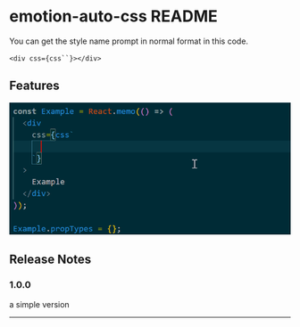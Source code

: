 # emotion-auto-css README

You can get the style name prompt in normal format in this code.

```
<div css={css``}></div>
```

## Features

![exmaple](images/example.gif)
## Release Notes
### 1.0.0
a simple version

---

